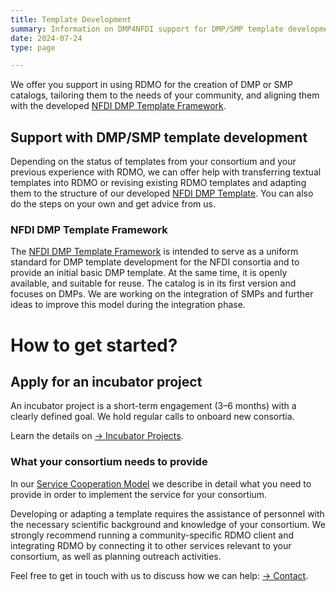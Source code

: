 ```yaml
---
title: Template Development
summary: Information on DMP4NFDI support for DMP/SMP template development
date: 2024-07-24
type: page

---
```


We offer you support in using RDMO for the creation of DMP or SMP catalogs, tailoring them to the needs of your community, and aligning them with the developed [NFDI DMP Template Framework](#nfdi-dmp-template-framework).

## Support with DMP/SMP template development

Depending on the status of templates from your consortium and your previous experience with RDMO, we can offer help with transferring textual templates into RDMO or revising existing RDMO templates and adapting them to the structure of our developed [NFDI DMP Template](https://github.com/rdmorganiser/rdmo-catalog/blob/main/shared/DMP4NFDI/NFDI_DMP_Template.md). You can also do the steps on your own and get advice from us.

### NFDI DMP Template Framework

The [NFDI DMP Template Framework](https://doi.org/10.5281/zenodo.16737078) is intended to serve as a uniform standard for DMP template development for the NFDI consortia and to provide an initial basic DMP template. At the same time, it is openly available, and suitable for reuse. The catalog is in its first version and focuses on DMPs. We are working on the integration of SMPs and further ideas to improve this model during the integration phase. 

<!-- 
[Learn more about the NFDI DMP Template Framework →](/docs/template-framework/)
-->

# How to get started? 

## Apply for an incubator project

An incubator project is a short-term engagement (3–6 months) with a clearly defined goal. We hold regular calls to onboard new consortia. 

Learn the details on [→ Incubator Projects](/incubator/).

### What your consortium needs to provide

In our [Service Cooperation Model](https://doi.org/10.5281/zenodo.15004953) we describe in detail what you need to provide in order to implement the service for your consortium. 

Developing or adapting a template requires the assistance of personnel with the necessary scientific background and knowledge of your consortium. We strongly recommend running a community-specific RDMO client and integrating RDMO by connecting it to other services relevant to your consortium, as well as planning outreach activities.

Feel free to get in touch with us to discuss how we can help: [→ Contact](/contact/).  